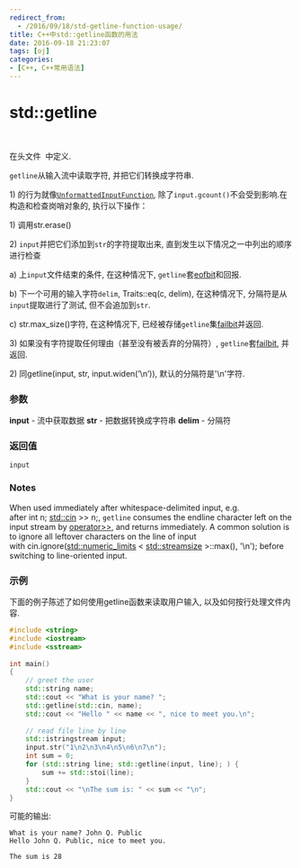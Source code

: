 ```yaml
---
redirect_from:
  - /2016/09/18/std-getline-function-usage/
title: C++中std::getline函数的用法
date: 2016-09-18 21:23:07
tags: [oj]
categories:
- [C++, C++常用语法]
---
```


# std::getline

 

在头文件 <string> 中定义.

`getline`从输入流中读取字符, 并把它们转换成字符串.

1) 的行为就像[`UnformattedInputFunction`](http://zh.cppreference.com/w/cpp/concept/UnformattedInputFunction), 除了`input.gcount()`不会受到影响.在构造和检查岗哨对象的, 执行以下操作：

1) 调用str.erase()

2) `input`并把它们添加到`str`的字符提取出来, 直到发生以下情况之一中列出的顺序进行检查

a) 上`input`文件结束的条件, 在这种情况下, `getline`套[eofbit](http://zh.cppreference.com/w/cpp/io/ios_base/iostate)和回报.

b) 下一个可用的输入字符`delim`, Traits::eq(c, delim), 在这种情况下, 分隔符是从`input`提取进行了测试, 但不会追加到`str`.

c) str.max_size()字符, 在这种情况下, 已经被存储`getline`集[failbit](http://zh.cppreference.com/w/cpp/io/ios_base/iostate)并返回.

3) 如果没有字符提取任何理由（甚至没有被丢弃的分隔符）, `getline`套[failbit](http://zh.cppreference.com/w/cpp/io/ios_base/iostate), 并返回.

2) 同getline(input, str, input.widen(’\n’)), 默认的分隔符是'\n'字符.



### 参数

 **input**  -     流中获取数据
 **str**    -     把数据转换成字符串 
 **delim**  -     分隔符       

### 返回值

`input`



### Notes

When used immediately after whitespace-delimited input, e.g. after int n; [std::cin](http://en.cppreference.com/w/cpp/io/cin) >> n;, `getline` consumes the endline character left on the input stream by [operator>>](http://en.cppreference.com/w/cpp/io/basic_istream/operator_gtgt), and returns immediately. A common solution is to ignore all leftover characters on the line of input with cin.ignore([std::numeric_limits](http://en.cppreference.com/w/cpp/types/numeric_limits) < [std::streamsize](http://en.cppreference.com/w/cpp/io/streamsize) >::max(), '\n'); before switching to line-oriented input.



### 示例

下面的例子陈述了如何使用getline函数来读取用户输入, 以及如何按行处理文件内容. 

```cpp
#include <string>
#include <iostream>
#include <sstream>
 
int main()
{
    // greet the user
    std::string name;
    std::cout << "What is your name? ";
    std::getline(std::cin, name);
    std::cout << "Hello " << name << ", nice to meet you.\n";
 
    // read file line by line
    std::istringstream input;
    input.str("1\n2\n3\n4\n5\n6\n7\n");
    int sum = 0;
    for (std::string line; std::getline(input, line); ) {
        sum += std::stoi(line);
    }
    std::cout << "\nThe sum is: " << sum << "\n";
}
```



可能的输出:

```
What is your name? John Q. Public
Hello John Q. Public, nice to meet you.
 
The sum is 28
```

